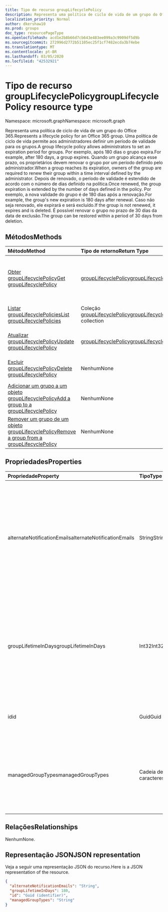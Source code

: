 ```yaml
---
title: Tipo de recurso groupLifecyclePolicy
description: Representa uma política de ciclo de vida de um grupo do Office 365. Uma política de ciclo de vida permite aos administradores definir um período de validade para os grupos. Por exemplo, após 180 dias o grupo expira. Quando um grupo alcança esse prazo, os proprietários devem renovar o grupo por um período definido pelo administrador. Depois de renovado, o período de validade é estendido de acordo com o número de dias definido na política. Por exemplo, a nova validade do grupo é de 180 dias após a renovação. Caso não seja renovado, ele expirará e será excluído. É possível renovar o grupo no prazo de 30 dias da data de exclusão.
localization_priority: Normal
author: dkershaw10
ms.prod: groups
doc_type: resourcePageType
ms.openlocfilehash: acd1e2b8b66d7cb643e483ee099a3c9909df5d9b
ms.sourcegitcommit: 272996d2772b51105ec25f1cf7482ecda3b74ebe
ms.translationtype: MT
ms.contentlocale: pt-BR
ms.lasthandoff: 03/05/2020
ms.locfileid: "42532921"
---
```

# <a name="grouplifecyclepolicy-resource-type"></a><span data-ttu-id="f05d6-110">Tipo de recurso groupLifecyclePolicy</span><span class="sxs-lookup"><span data-stu-id="f05d6-110">groupLifecyclePolicy resource type</span></span>

<span data-ttu-id="f05d6-111">Namespace: microsoft.graph</span><span class="sxs-lookup"><span data-stu-id="f05d6-111">Namespace: microsoft.graph</span></span>

<span data-ttu-id="f05d6-112">Representa uma política de ciclo de vida de um grupo do Office 365.</span><span class="sxs-lookup"><span data-stu-id="f05d6-112">Represents a lifecycle policy for an Office 365 group.</span></span> <span data-ttu-id="f05d6-113">Uma política de ciclo de vida permite aos administradores definir um período de validade para os grupos.</span><span class="sxs-lookup"><span data-stu-id="f05d6-113">A group lifecycle policy allows administrators to set an expiration period for groups.</span></span> <span data-ttu-id="f05d6-114">Por exemplo, após 180 dias o grupo expira.</span><span class="sxs-lookup"><span data-stu-id="f05d6-114">For example, after 180 days, a group expires.</span></span> <span data-ttu-id="f05d6-115">Quando um grupo alcança esse prazo, os proprietários devem renovar o grupo por um período definido pelo administrador.</span><span class="sxs-lookup"><span data-stu-id="f05d6-115">When a group reaches its expiration, owners of the group are required to renew their group within a time interval defined by the administrator.</span></span> <span data-ttu-id="f05d6-116">Depois de renovado, o período de validade é estendido de acordo com o número de dias definido na política.</span><span class="sxs-lookup"><span data-stu-id="f05d6-116">Once renewed, the group expiration is extended by the number of days defined in the policy.</span></span> <span data-ttu-id="f05d6-117">Por exemplo, a nova validade do grupo é de 180 dias após a renovação.</span><span class="sxs-lookup"><span data-stu-id="f05d6-117">For example, the group's new expiration is 180 days after renewal.</span></span> <span data-ttu-id="f05d6-118">Caso não seja renovado, ele expirará e será excluído.</span><span class="sxs-lookup"><span data-stu-id="f05d6-118">If the group is not renewed, it expires and is deleted.</span></span> <span data-ttu-id="f05d6-119">É possível renovar o grupo no prazo de 30 dias da data de exclusão.</span><span class="sxs-lookup"><span data-stu-id="f05d6-119">The group can be restored within a period of 30 days from deletion.</span></span>

## <a name="methods"></a><span data-ttu-id="f05d6-120">Métodos</span><span class="sxs-lookup"><span data-stu-id="f05d6-120">Methods</span></span>

| <span data-ttu-id="f05d6-121">Método</span><span class="sxs-lookup"><span data-stu-id="f05d6-121">Method</span></span> | <span data-ttu-id="f05d6-122">Tipo de retorno</span><span class="sxs-lookup"><span data-stu-id="f05d6-122">Return Type</span></span> | <span data-ttu-id="f05d6-123">Descrição</span><span class="sxs-lookup"><span data-stu-id="f05d6-123">Description</span></span> |
|:---------------|:--------|:----------|
|[<span data-ttu-id="f05d6-124">Obter groupLifecyclePolicy</span><span class="sxs-lookup"><span data-stu-id="f05d6-124">Get groupLifecyclePolicy</span></span>](../api/grouplifecyclepolicy-get.md) | [<span data-ttu-id="f05d6-125">groupLifecyclePolicy</span><span class="sxs-lookup"><span data-stu-id="f05d6-125">groupLifecyclePolicy</span></span>](grouplifecyclepolicy.md) |<span data-ttu-id="f05d6-126">Leia as propriedades e os relacionamentos de um objeto groupLifecyclePolicy.</span><span class="sxs-lookup"><span data-stu-id="f05d6-126">Read properties and relationships of a groupLifecyclePolicy object.</span></span>|
|[<span data-ttu-id="f05d6-127">Listar groupLifecyclePolicies</span><span class="sxs-lookup"><span data-stu-id="f05d6-127">List groupLifecyclePolicies</span></span>](../api/grouplifecyclepolicy-list.md) | <span data-ttu-id="f05d6-128">Coleção [groupLifecyclePolicy](grouplifecyclepolicy.md)</span><span class="sxs-lookup"><span data-stu-id="f05d6-128">[groupLifecyclePolicy](grouplifecyclepolicy.md) collection</span></span> | <span data-ttu-id="f05d6-129">Listar todos os objetos groupLifecyclePolicies.</span><span class="sxs-lookup"><span data-stu-id="f05d6-129">List all the groupLifecyclePolicies.</span></span> |
|[<span data-ttu-id="f05d6-130">Atualizar groupLifecyclePolicy</span><span class="sxs-lookup"><span data-stu-id="f05d6-130">Update groupLifecyclePolicy</span></span>](../api/grouplifecyclepolicy-update.md) | [<span data-ttu-id="f05d6-131">groupLifecyclePolicy</span><span class="sxs-lookup"><span data-stu-id="f05d6-131">groupLifecyclePolicy</span></span>](grouplifecyclepolicy.md) | <span data-ttu-id="f05d6-132">Atualizar um objeto groupLifecyclePolicy.</span><span class="sxs-lookup"><span data-stu-id="f05d6-132">Update a groupLifecyclePolicy object.</span></span> |
|[<span data-ttu-id="f05d6-133">Excluir groupLifecyclePolicy</span><span class="sxs-lookup"><span data-stu-id="f05d6-133">Delete groupLifecyclePolicy</span></span>](../api/grouplifecyclepolicy-delete.md) | <span data-ttu-id="f05d6-134">Nenhum</span><span class="sxs-lookup"><span data-stu-id="f05d6-134">None</span></span> | <span data-ttu-id="f05d6-135">Excluir um objeto groupLifecyclePolicy.</span><span class="sxs-lookup"><span data-stu-id="f05d6-135">Delete a groupLifecyclePolicy object.</span></span> |
|[<span data-ttu-id="f05d6-136">Adicionar um grupo a um objeto groupLifecyclePolicy</span><span class="sxs-lookup"><span data-stu-id="f05d6-136">Add a group to a groupLifecyclePolicy</span></span>](../api/grouplifecyclepolicy-addgroup.md)|<span data-ttu-id="f05d6-137">Nenhum</span><span class="sxs-lookup"><span data-stu-id="f05d6-137">None</span></span>| <span data-ttu-id="f05d6-138">Adicionar um grupo a uma política de ciclo de vida</span><span class="sxs-lookup"><span data-stu-id="f05d6-138">Add a group to a lifecycle policy</span></span> |
|[<span data-ttu-id="f05d6-139">Remover um grupo de um objeto groupLifecyclePolicy</span><span class="sxs-lookup"><span data-stu-id="f05d6-139">Remove a group from a groupLifecyclePolicy</span></span>](../api/grouplifecyclepolicy-removegroup.md)|<span data-ttu-id="f05d6-140">Nenhum</span><span class="sxs-lookup"><span data-stu-id="f05d6-140">None</span></span>| <span data-ttu-id="f05d6-141">Remover um grupo de uma política de ciclo de vida.</span><span class="sxs-lookup"><span data-stu-id="f05d6-141">Remove a group to a lifecycle policy.</span></span> |

## <a name="properties"></a><span data-ttu-id="f05d6-142">Propriedades</span><span class="sxs-lookup"><span data-stu-id="f05d6-142">Properties</span></span>

| <span data-ttu-id="f05d6-143">Propriedade</span><span class="sxs-lookup"><span data-stu-id="f05d6-143">Property</span></span> | <span data-ttu-id="f05d6-144">Tipo</span><span class="sxs-lookup"><span data-stu-id="f05d6-144">Type</span></span> | <span data-ttu-id="f05d6-145">Descrição</span><span class="sxs-lookup"><span data-stu-id="f05d6-145">Description</span></span> |
|:---------------|:--------|:----------|
|<span data-ttu-id="f05d6-146">alternateNotificationEmails</span><span class="sxs-lookup"><span data-stu-id="f05d6-146">alternateNotificationEmails</span></span>|<span data-ttu-id="f05d6-147">String</span><span class="sxs-lookup"><span data-stu-id="f05d6-147">String</span></span>| <span data-ttu-id="f05d6-148">Lista de endereços de email para o envio de notificações para grupos sem proprietários.</span><span class="sxs-lookup"><span data-stu-id="f05d6-148">List of email address to send notifications for groups without owners.</span></span> <span data-ttu-id="f05d6-149">É possível definir vários endereços de email separando-os com ponto-e-vírgula.</span><span class="sxs-lookup"><span data-stu-id="f05d6-149">Multiple email address can be defined by separating email address with a semicolon.</span></span> |
|<span data-ttu-id="f05d6-150">groupLifetimeInDays</span><span class="sxs-lookup"><span data-stu-id="f05d6-150">groupLifetimeInDays</span></span>|<span data-ttu-id="f05d6-151">Int32</span><span class="sxs-lookup"><span data-stu-id="f05d6-151">Int32</span></span>| <span data-ttu-id="f05d6-152">Número de dias antes que um grupo expire e precise ser renovado.</span><span class="sxs-lookup"><span data-stu-id="f05d6-152">Number of days before a group expires and needs to be renewed.</span></span> <span data-ttu-id="f05d6-153">Após renová-lo, o período de validade é estendido de acordo com o número de dias definido.</span><span class="sxs-lookup"><span data-stu-id="f05d6-153">Once renewed, the group expiration is extended by the number of days defined.</span></span> |
|<span data-ttu-id="f05d6-154">id</span><span class="sxs-lookup"><span data-stu-id="f05d6-154">id</span></span>|<span data-ttu-id="f05d6-155">Guid</span><span class="sxs-lookup"><span data-stu-id="f05d6-155">Guid</span></span>| <span data-ttu-id="f05d6-156">Um identificador exclusivo de uma política.</span><span class="sxs-lookup"><span data-stu-id="f05d6-156">A unique identifier for a policy.</span></span> <span data-ttu-id="f05d6-157">Somente leitura.</span><span class="sxs-lookup"><span data-stu-id="f05d6-157">Read-only.</span></span>|
|<span data-ttu-id="f05d6-158">managedGroupTypes</span><span class="sxs-lookup"><span data-stu-id="f05d6-158">managedGroupTypes</span></span>|<span data-ttu-id="f05d6-159">Cadeia de caracteres</span><span class="sxs-lookup"><span data-stu-id="f05d6-159">String</span></span>| <span data-ttu-id="f05d6-160">O tipo de grupo ao qual se aplica a política de expiração.</span><span class="sxs-lookup"><span data-stu-id="f05d6-160">The group type for which the expiration policy applies.</span></span> <span data-ttu-id="f05d6-161">Os valores possíveis são **All**, **Selected** ou **None**.</span><span class="sxs-lookup"><span data-stu-id="f05d6-161">Possible values are **All**, **Selected** or **None**.</span></span> |

## <a name="relationships"></a><span data-ttu-id="f05d6-162">Relações</span><span class="sxs-lookup"><span data-stu-id="f05d6-162">Relationships</span></span>

<span data-ttu-id="f05d6-163">Nenhum</span><span class="sxs-lookup"><span data-stu-id="f05d6-163">None.</span></span>

## <a name="json-representation"></a><span data-ttu-id="f05d6-164">Representação JSON</span><span class="sxs-lookup"><span data-stu-id="f05d6-164">JSON representation</span></span>

<span data-ttu-id="f05d6-165">Veja a seguir uma representação JSON do recurso.</span><span class="sxs-lookup"><span data-stu-id="f05d6-165">Here is a JSON representation of the resource.</span></span>

<!--{
  "blockType": "resource",
  "optionalProperties": [],
  "keyProperty": "id",
  "baseType": "microsoft.graph.entity",
  "@odata.type": "microsoft.graph.groupLifecyclePolicy"
}-->

```json
{
  "alternateNotificationEmails": "String",
  "groupLifetimeInDays": 180,
  "id": "Guid (identifier)",
  "managedGroupTypes": "String"
}

```

<!-- uuid: 8fcb5dbc-d5aa-4681-8e31-b001d5168d79
2015-10-25 14:57:30 UTC -->
<!-- {
  "type": "#page.annotation",
  "description": "groupLifecyclePolicy resource",
  "keywords": "",
  "section": "documentation",
  "tocPath": ""
}-->
